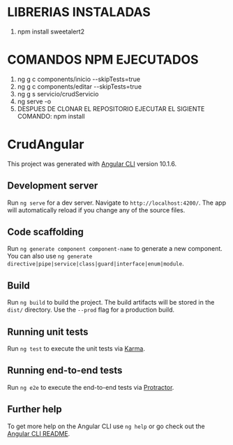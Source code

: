 # LIBRERIAS INSTALADAS
1. npm install sweetalert2

# COMANDOS NPM EJECUTADOS
1. ng g c components/inicio --skipTests=true <!-- CREA EL COMPONENTE inicio -->
2. ng g c components/editar --skipTests=true <!-- CREA EL COMPONENTE editar -->
3. ng g s servicio/crudServicio <!-- CREAR EL ARCHIVO SERVICIO -->
4. ng serve -o <!-- COMPILAR LA APLICACION Y VISUALIZA EN EL NAVEGADOR -->
5. DESPUES DE CLONAR EL REPOSITORIO EJECUTAR EL SIGIENTE COMANDO: npm install

# CrudAngular

This project was generated with [Angular CLI](https://github.com/angular/angular-cli) version 10.1.6.

## Development server

Run `ng serve` for a dev server. Navigate to `http://localhost:4200/`. The app will automatically reload if you change any of the source files.

## Code scaffolding

Run `ng generate component component-name` to generate a new component. You can also use `ng generate directive|pipe|service|class|guard|interface|enum|module`.

## Build

Run `ng build` to build the project. The build artifacts will be stored in the `dist/` directory. Use the `--prod` flag for a production build.

## Running unit tests

Run `ng test` to execute the unit tests via [Karma](https://karma-runner.github.io).

## Running end-to-end tests

Run `ng e2e` to execute the end-to-end tests via [Protractor](http://www.protractortest.org/).

## Further help

To get more help on the Angular CLI use `ng help` or go check out the [Angular CLI README](https://github.com/angular/angular-cli/blob/master/README.md).
